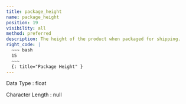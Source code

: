```yaml
---
title: package_height
name: package_height
position: 19
visibility: all
method: preferred
description: The height of the product when packaged for shipping.
right_code: |
  ~~~ bash
  15
  ~~~
  {: title="Package Height" }
---
```


Data Type
: float

Character Length
: null


